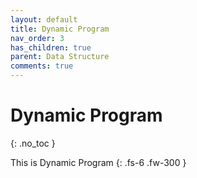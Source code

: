 ```yaml
---
layout: default
title: Dynamic Program
nav_order: 3
has_children: true
parent: Data Structure
comments: true
---
```


# Dynamic Program
{: .no_toc }

This is Dynamic Program
{: .fs-6 .fw-300 }